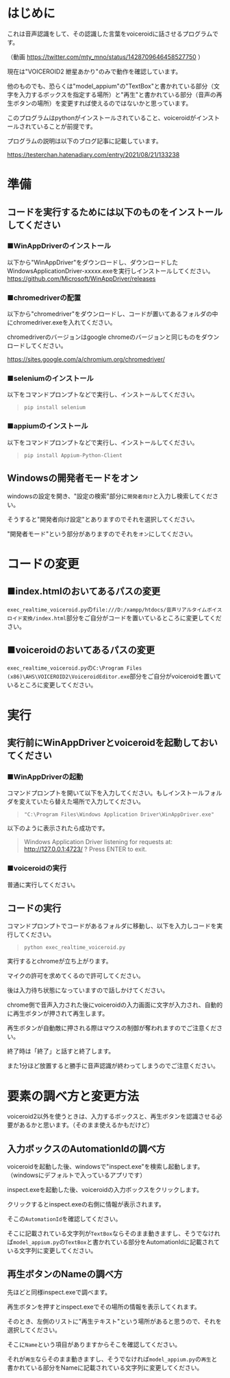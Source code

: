 # はじめに
これは音声認識をして、その認識した言葉をvoiceroidに話させるプログラムです。

（動画 https://twitter.com/mty_mno/status/1428709646458527750 ）

現在は"VOICEROID2 紲星あかり"のみで動作を確認しています。

他のものでも、恐らくは"model_appium"の"TextBox"と書かれている部分（文字を入力するボックスを指定する場所）と"再生"と書かれている部分（音声の再生ボタンの場所）を変更すれば使えるのではないかと思っています。

このプログラムはpythonがインストールされていること、voiceroidがインストールされていることが前提です。

プログラムの説明は以下のブログ記事に記載しています。

https://testerchan.hatenadiary.com/entry/2021/08/21/133238


# 準備
## コードを実行するためには以下のものをインストールしてください
### ■WinAppDriverのインストール
以下から"WinAppDriver"をダウンロードし、ダウンロードしたWindowsApplicationDriver-xxxxx.exeを実行しインストールしてください。
https://github.com/Microsoft/WinAppDriver/releases



### ■chromedriverの配置
以下から"chromedriver"をダウンロードし、コードが置いてあるフォルダの中にchromedriver.exeを入れてください。

chromedriverのバージョンはgoogle chromeのバージョンと同じものをダウンロードしてください。

https://sites.google.com/a/chromium.org/chromedriver/



### ■seleniumのインストール
以下をコマンドプロンプトなどで実行し、インストールしてください。

> `pip install selenium`



### ■appiumのインストール
以下をコマンドプロンプトなどで実行し、インストールしてください。

> `pip install Appium-Python-Client`



## Windowsの開発者モードをオン
windowsの設定を開き、"設定の検索"部分に`開発者向け`と入力し検索してください。

そうすると"開発者向け設定"とありますのでそれを選択してください。

"開発者モード"という部分がありますのでそれを`オン`にしてください。

# コードの変更

## ■index.htmlのおいてあるパスの変更
`exec_realtime_voiceroid.py`の`file:///D:/xampp/htdocs/音声リアルタイムボイスロイド変換/index.html`部分をご自分がコードを置いているところに変更してください。

## ■voiceroidのおいてあるパスの変更
`exec_realtime_voiceroid.py`の`C:\Program Files (x86)\AHS\VOICEROID2\VoiceroidEditor.exe`部分をご自分がvoiceroidを置いているところに変更してください。


# 実行

## 実行前にWinAppDriverとvoiceroidを起動しておいてください
### ■WinAppDriverの起動
コマンドプロンプトを開いて以下を入力してください。もしインストールフォルダを変えていたら替えた場所で入力してください。

> `"C:\Program Files\Windows Application Driver\WinAppDriver.exe"`

以下のように表示されたら成功です。

> Windows Application Driver listening for requests at: http://127.0.0.1:4723/
? Press ENTER to exit.

### ■voiceroidの実行
普通に実行してください。


## コードの実行
コマンドプロンプトでコードがあるフォルダに移動し、以下を入力しコードを実行してください。

> `python exec_realtime_voiceroid.py`

実行するとchromeが立ち上がります。

マイクの許可を求めてくるので許可してください。

後は入力待ち状態になっていますので話しかけてください。

chrome側で音声入力された後にvoiceroidの入力画面に文字が入力され、自動的に再生ボタンが押されて再生します。

再生ボタンが自動敵に押される際はマウスの制御が奪われますのでご注意ください。

終了時は「終了」と話すと終了します。

また1分ほど放置すると勝手に音声認識が終わってしまうのでご注意ください。


# 要素の調べ方と変更方法

voiceroid2以外を使うときは、入力するボックスと、再生ボタンを認識させる必要があるかと思います。（そのまま使えるかもだけど）

## 入力ボックスのAutomationIdの調べ方
voiceroidを起動した後、windowsで"inspect.exe"を検索し起動します。（windowsにデフォルトで入っているアプリです）

inspect.exeを起動した後、voiceroidの入力ボックスをクリックします。

クリックするとinspect.exeの右側に情報が表示されます。

そこの`AutomationId`を確認してください。

そこに記載されている文字列が`TextBox`ならそのまま動きますし、そうでなければ`model_appium.py`の`TextBox`と書かれている部分をAutomationIdに記載されている文字列に変更してください。

## 再生ボタンのNameの調べ方

先ほどと同様inspect.exeで調べます。

再生ボタンを押すとinspect.exeでその場所の情報を表示してくれます。

そのとき、左側のリストに"再生テキスト"という場所があると思うので、それを選択してください。

そこに`Name`という項目がありますからそこを確認してください。

それが`再生`ならそのまま動きますし、そうでなければ`model_appium.py`の`再生`と書かれている部分をNameに記載されている文字列に変更してください。

